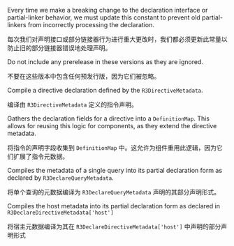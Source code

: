 Every time we make a breaking change to the declaration interface or partial-linker behavior, we
must update this constant to prevent old partial-linkers from incorrectly processing the
declaration.

每次我们对声明接口或部分链接器行为进行重大更改时，我们都必须更新此常量以防止旧的部分链接器错误地处理声明。

Do not include any prerelease in these versions as they are ignored.

不要在这些版本中包含任何预发行版，因为它们被忽略。

Compile a directive declaration defined by the `R3DirectiveMetadata`.

编译由 `R3DirectiveMetadata` 定义的指令声明。

Gathers the declaration fields for a directive into a `DefinitionMap`. This allows for reusing
this logic for components, as they extend the directive metadata.

将指令的声明字段收集到 `DefinitionMap` 中。这允许为组件重用此逻辑，因为它们扩展了指令元数据。

Compiles the metadata of a single query into its partial declaration form as declared
by `R3DeclareQueryMetadata`.

将单个查询的元数据编译为 `R3DeclareQueryMetadata` 声明的其部分声明形式。

Compiles the host metadata into its partial declaration form as declared
in `R3DeclareDirectiveMetadata['host']`

将宿主元数据编译为其在 `R3DeclareDirectiveMetadata['host']` 中声明的部分声明形式